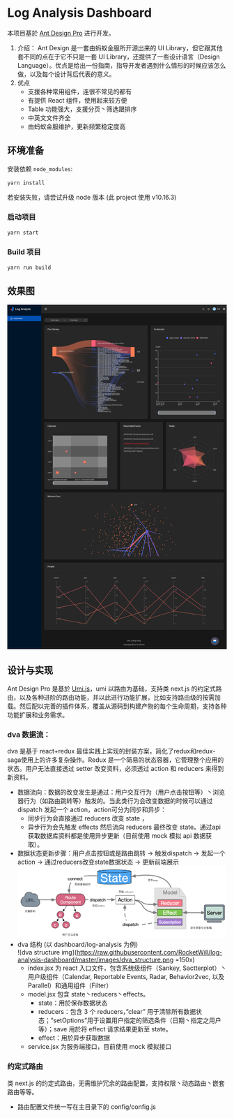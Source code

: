 # Log Analysis Dashboard
本项目基於 [Ant Design Pro](https://pro.ant.design) 进行开发。
1. 介绍：
Ant Design 是一套由蚂蚁金服所开源出来的 UI Library，但它跟其他套不同的点在于它不只是一套 UI Library，还提供了一些设计语言（Design Language）。优点是给出一份指南，指导开发者遇到什么情形的时候应该怎么做，以及每个设计背后代表的意义。
2. 优点
    - 支援各种常用组件，连很不常见的都有
    - 有提供 React 组件，使用起来较方便
    - Table 功能强大，支援分页丶筛选跟排序
    - 中英文文件齐全
    - 由蚂蚁金服维护，更新频繁稳定度高

## 环境准备

安装依赖 `node_modules`:

```bash
yarn install
```
若安装失败，请尝试升级 node 版本 (此 project 使用 v10.16.3)

### 启动项目

```bash
yarn start
```

### Build 项目

```bash
yarn run build
```
## 效果图
![demo img](https://raw.githubusercontent.com/RocketWill/log-analysis-dashboard/master/images/demo.png)

## 设计与实现
Ant Design Pro 是基於 [Umi.js](https://www.umijs.org/)，umi 以路由为基础，支持类 next.js 的约定式路由，以及各种进阶的路由功能，并以此进行功能扩展，比如支持路由级的按需加载。然后配以完善的插件体系，覆盖从源码到构建产物的每个生命周期，支持各种功能扩展和业务需求。
### dva 数据流：
dva 是基于 react+redux 最佳实践上实现的封装方案，简化了redux和redux-saga使用上的许多复杂操作。Redux 是一个简易的状态容器，它管理整个应用的状态。用户无法直接透过 setter 改变资料，必须透过 action 和 reducers 来得到新资料。
- 数据流向：数据的改变发生是通过：用户交互行为（用户点击按钮等）丶浏览器行为（如路由跳转等）触发的。当此类行为会改变数据的时候可以通过 dispatch 发起一个 action，action可分为同步和异步：
    - 同步行为会直接通过 reducers 改变 state ，
    - 异步行为会先触发 effects 然后流向 reducers     最终改变 state。通过api获取数据库资料都是使用异步更新（目前使用 mock 模拟 api 数据获取）。
- 数据状态更新步骤：用户点击按钮或是路由跳转 → 触发dispatch → 发起一个action → 通过reducers改变state数据状态 → 更新前端展示  
![dva data flow img](https://raw.githubusercontent.com/RocketWill/log-analysis-dashboard/master/images/dva_data_flow.png)
- dva 结构 (以 dashboard/log-analysis 为例)  
![dva structure img](https://raw.githubusercontent.com/RocketWill/log-analysis-dashboard/master/images/dva_structure.png =150x)
    - index.jsx 为 react 入口文件，包含系统级组件（Sankey, Sactterplot）丶用户级组件（Calendar, Reportable Events, Radar, Behavior2vec, 以及 Parallel）和通用组件（Filter）
    - model.jsx 包含 state丶reducers丶effects。
        -  state：用於保存数据状态
        -  reducers：包含 3 个 reducers，”clear” 用于清除所有数据状态；”setOptions”用于设置用户指定的筛选条件（日期丶指定之用户等）；save 用於将 effect 请求结果更新至 state。
        -  effect：用於异步获取数据
    - service.jsx 为服务端接口，目前使用 mock 模拟接口
### 约定式路由
类 next.js 的约定式路由，无需维护冗余的路由配置，支持权限丶动态路由丶嵌套路由等等。
- 路由配置文件统一写在主目录下的 config/config.js